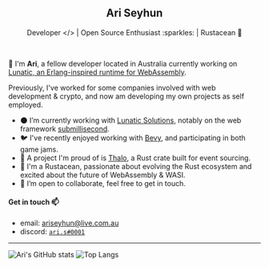 <h2 align="center">Ari Seyhun</h2>
<p align="center">Developer &lt;/&gt; | Open Source Enthusiast :sparkles: | Rustacean 🦀</p>

<br />

👋 I'm **Ari**, a fellow developer located in Australia currently working on [Lunatic, an Erlang-inspired runtime for WebAssembly](https://github.com/lunatic-solutions/lunatic).

Previously, I've worked for some companies involved with web development & crypto, and now am developing my own projects as self employed.

- 🌑 I’m currently working with [Lunatic Solutions](https://github.com/lunatic-solutions/lunatic), notably on the web framework [submillisecond](https://github.com/lunatic-solutions/submillisecond).
- 🐦 I've recently enjoyed working with [Bevy](https://bevyengine.org/), and participating in both game jams.
- 🥷 A project I'm proud of is [Thalo](https://github.com/thalo-rs/thalo), a Rust crate built for event sourcing.
- 🦀 I'm a Rustacean, passionate about evolving the Rust ecosystem and excited about the future of WebAssembly & WASI.
- 👯 I’m open to collaborate, feel free to get in touch.

#### Get in touch 📫

  - email: [ariseyhun@live.com.au](mailto:ariseyhun@live.com.au)
  - discord: [`ari.s#0001`](https://discordapp.com/users/232034545774362624)

---

![Ari's GitHub stats](https://github-readme-stats.vercel.app/api?username=tqwewe&count_private=true&show_icons=true&theme=github_dark) ![Top Langs](https://github-readme-stats.vercel.app/api/top-langs/?username=tqwewe&layout=compact&theme=github_dark&hide=html,css)
